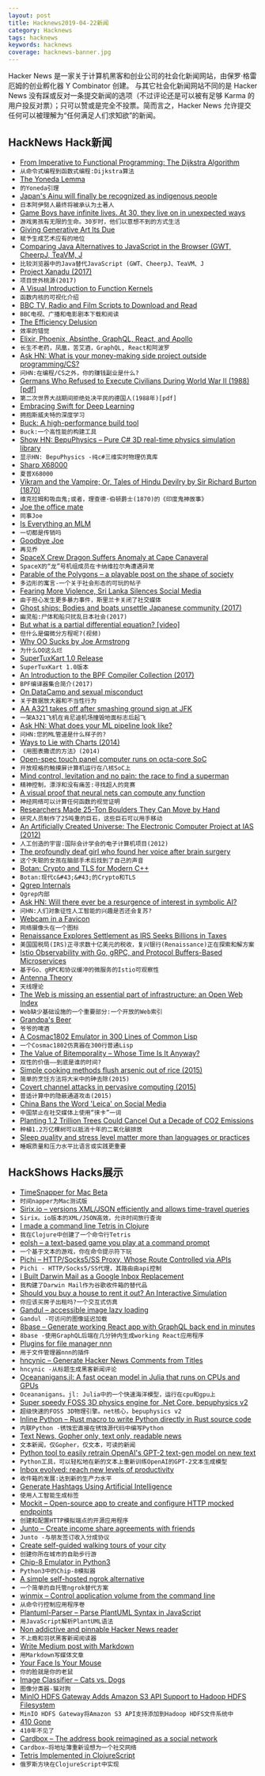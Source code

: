 ```yaml
---
layout: post
title: Hacknews2019-04-22新闻
category: Hacknews
tags: hacknews
keywords: hacknews
coverage: hacknews-banner.jpg
---
```


Hacker News 是一家关于计算机黑客和创业公司的社会化新闻网站，由保罗·格雷厄姆的创业孵化器 Y Combinator 创建。
与其它社会化新闻网站不同的是 Hacker News 没有踩或反对一条提交新闻的选项（不过评论还是可以被有足够 Karma 的用户投反对票）；只可以赞或是完全不投票。简而言之，Hacker News 允许提交任何可以被理解为“任何满足人们求知欲”的新闻。

## HackNews Hack新闻


- [From Imperative to Functional Programming: The Dijkstra Algorithm](https://blog.frankel.ch/imperative-functional-programming/4/)
- `从命令式编程到函数式编程:Dijkstra算法`
- [The Yoneda Lemma](http://hkopp.github.io/2017/11/the-yoneda-lemma)
- `的Yoneda引理`
- [Japan&#39;s Ainu will finally be recognized as indigenous people](https://edition.cnn.com/2019/04/20/asia/japan-ainu-indigenous-peoples-bill-intl/index.html)
- `日本阿伊努人最终将被承认为土著人`
- [Game Boys have infinite lives. At 30, they live on in unexpected ways](https://www.latimes.com/entertainment/herocomplex/la-et-hc-nintendo-game-boy-anniversary-20190421-story.html)
- `游戏男孩有无限的生命。30岁时，他们以意想不到的方式生活`
- [Giving Generative Art Its Due](https://www.artnome.com/news/2019/4/17/giving-generative-art-its-due)
- `赋予生成艺术应有的地位`
- [Comparing Java Alternatives to JavaScript in the Browser (GWT, CheerpJ, TeaVM, J](https://renato.athaydes.com/posts/comparing-jvm-alternatives-to-js.html)
- `比较浏览器中的Java替代JavaScript (GWT、CheerpJ、TeaVM、J`
- [Project Xanadu (2017)](http://www.xanadu.net/)
- `项目世外桃源(2017)`
- [A Visual Introduction to Function Kernels](https://www.dhruvonmath.com/2019/04/04/kernels/)
- `函数内核的可视化介绍`
- [BBC TV, Radio and Film Scripts to Download and Read](https://www.bbc.co.uk/writersroom/scripts)
- `BBC电视、广播和电影剧本下载和阅读`
- [The Efficiency Delusion](https://onezero.medium.com/the-efficiency-delusion-f6a97241e1e1)
- `效率的错觉`
- [Elixir, Phoenix, Absinthe, GraphQL, React, and Apollo](https://schneider.dev/blog/elixir-phoenix-absinthe-graphql-react-apollo-absurdly-deep-dive/)
- `长生不老药，凤凰，苦艾酒，GraphQL, React和阿波罗`
- [Ask HN: What is your money-making side project outside programming/CS?](item?id=19712057)
- `问HN:在编程/CS之外，你的赚钱副业是什么?`
- [Germans Who Refused to Execute Civilians During World War II (1988) [pdf]](https://sci-hub.tw/10.2307/1429971)
- `第二次世界大战期间拒绝处决平民的德国人(1988年)[pdf]`
- [Embracing Swift for Deep Learning](https://www.fast.ai/2019/03/06/fastai-swift/)
- `拥抱斯威夫特的深度学习`
- [Buck: A high-performance build tool](https://buckbuild.com/)
- `Buck:一个高性能的构建工具`
- [Show HN: BepuPhysics – Pure C# 3D real-time physics simulation library](https://github.com/bepu/bepuphysics2)
- `显示HN: BepuPhysics -纯c#三维实时物理仿真库`
- [Sharp X68000](https://en.wikipedia.org/wiki/X68000)
- `夏普X68000`
- [Vikram and the Vampire; Or, Tales of Hindu Devilry by Sir Richard Burton (1870)](http://www.gutenberg.org/files/48511/48511-h/48511-h.htm)
- `维克拉姆和吸血鬼;或者，理查德·伯顿爵士(1870)的《印度鬼神故事》`
- [Joe the office mate](https://github.com/lukego/blog/issues/32)
- `同事Joe`
- [Is Everything an MLM](https://annehelen.substack.com/p/is-everything-an-mlm)
- `一切都是传销吗`
- [Goodbye Joe](https://ferd.ca/goodbye-joe.html)
- `再见乔`
- [SpaceX Crew Dragon Suffers Anomaly at Cape Canaveral](https://www.floridatoday.com/story/tech/science/space/2019/04/20/smoke-seen-miles-spacex-crew-dragon-suffers-anomaly-cape-canaveral/3531086002/)
- `SpaceX的“龙”号机组成员在卡纳维拉尔角遭遇异常`
- [Parable of the Polygons – a playable post on the shape of society](http://ncase.me/polygons/)
- `多边形的寓言-一个关于社会形态的可玩的帖子`
- [Fearing More Violence, Sri Lanka Silences Social Media](https://www.nytimes.com/2019/04/21/world/asia/sri-lanka-social-media.html)
- `由于担心发生更多暴力事件，斯里兰卡关闭了社交媒体`
- [Ghost ships: Bodies and boats unsettle Japanese community (2017)](http://edition.cnn.com/2017/12/22/asia/japan-north-korea-ghost-ships-intl/index.html)
- `幽灵船:尸体和船只扰乱日本社会(2017)`
- [But what is a partial differential equation? [video]](https://youtube.com/watch?v=ly4S0oi3Yz8)
- `但什么是偏微分方程呢?(视频)`
- [Why OO Sucks by Joe Armstrong](http://www.cs.otago.ac.nz/staffpriv/ok/Joe-Hates-OO.htm)
- `为什么OO这么烂`
- [SuperTuxKart 1.0 Release](http://blog.supertuxkart.net/2019/04/supertuxkart-10-release.html)
- `SuperTuxKart 1.0版本`
- [An Introduction to the BPF Compiler Collection (2017)](https://lwn.net/SubscriberLink/742082/8528a1e85bb9e65c/)
- `BPF编译器集合简介(2017)`
- [On DataCamp and sexual misconduct](https://juliasilge.com/blog/datacamp-misconduct/)
- `关于数据放大器和不当性行为`
- [AA A321 takes off after smashing ground sign at JFK](https://www.pprune.org/rumours-news/620410-aa-a321-takes-off-after-smashing-ground-sign.html)
- `一架A321飞机在肯尼迪机场撞毁地面标志后起飞`
- [Ask HN: What does your ML pipeline look like?](item?id=19712465)
- `问HN:您的ML管道是什么样子的?`
- [Ways to Lie with Charts (2014)](http://nautil.us/issue/19/illusions/five-ways-to-lie-with-charts)
- `《用图表撒谎的方法》(2014)`
- [Open-spec touch panel computer runs on octa-core SoC](http://linuxgizmos.com/open-spec-touch-panel-computer-runs-on-octa-core-soc/)
- `开放规格的触摸屏计算机运行在八核SoC上`
- [Mind control, levitation and no pain: the race to find a superman](https://www.theguardian.com/books/2019/apr/18/superhuman-sport-cold-war-mind-power-men-on-magic-carpets-ed-hawkins-extract)
- `精神控制，漂浮和没有痛苦:寻找超人的竞赛`
- [A visual proof that neural nets can compute any function](http://neuralnetworksanddeeplearning.com/chap4.html)
- `神经网络可以计算任何函数的视觉证明`
- [Researchers Made 25-Ton Boulders They Can Move by Hand](https://gizmodo.com/researchers-made-25-ton-boulders-they-can-move-by-hand-1834106230)
- `研究人员制作了25吨重的巨石，这些巨石可以用手移动`
- [An Artificially Created Universe: The Electronic Computer Project at IAS (2012)](https://www.ias.edu/ideas/2012/george-dyson-ecp)
- `人工创造的宇宙:国际会计学会的电子计算机项目(2012)`
- [The profoundly deaf girl who found her voice after brain surgery](https://www.bbc.co.uk/news/health-47974844)
- `这个失聪的女孩在脑部手术后找到了自己的声音`
- [Botan: Crypto and TLS for Modern C&#43;&#43;](https://botan.randombit.net/index.html)
- `Botan:现代c&#43;&#43;的Crypto和TLS`
- [Qgrep Internals](https://zeux.io/2019/04/20/qgrep-internals/)
- `Qgrep内部`
- [Ask HN: Will there ever be a resurgence of interest in symbolic AI?](item?id=19713791)
- `问HN:人们对象征性人工智能的兴趣是否还会复苏?`
- [Webcam in a Favicon](https://twitter.com/davywtf/status/1119783380734836737)
- `网络摄像头在一个图标`
- [Renaissance Explores Settlement as IRS Seeks Billions in Taxes](https://www.bloomberg.com/news/articles/2019-04-10/renaissance-explores-settlement-as-irs-seeks-billions-in-taxes)
- `美国国税局(IRS)正寻求数十亿美元的税收，复兴银行(Renaissance)正在探索和解方案`
- [Istio Observability with Go, gRPC, and Protocol Buffers-Based Microservices](https://itnext.io/istio-observability-with-go-grpc-and-protocol-buffers-based-microservices-d09e34c1255a)
- `基于Go、gRPC和协议缓冲的微服务的Istio可观察性`
- [Antenna Theory](http://www.antenna-theory.com/)
- `天线理论`
- [The Web is missing an essential part of infrastructure: an Open Web Index](https://arxiv.org/abs/1903.03846)
- `Web缺少基础设施的一个重要部分:一个开放的Web索引`
- [Grandpa&#39;s Beer](https://popula.com/2019/04/11/grandpas-beer/)
- `爷爷的啤酒`
- [A Cosmac1802 Emulator in 300 Lines of Common Lisp](https://github.com/rongarret/gll-mag-patch/blob/master/sim1802)
- `一个Cosmac1802仿真器在300行普通Lisp`
- [The Value of Bitemporality – Whose Time Is It Anyway?](https://juxt.pro/blog/posts/value-of-bitemporality.html)
- `双性的价值——到底是谁的时间?`
- [Simple cooking methods flush arsenic out of rice (2015)](https://www.nature.com/news/simple-cooking-methods-flush-arsenic-out-of-rice-1.18034)
- `简单的烹饪方法将大米中的砷去除(2015)`
- [Covert channel attacks in pervasive computing (2015)](https://ieeexplore.ieee.org/document/7146534)
- `普适计算中的隐蔽通道攻击(2015)`
- [China Bans the Word &#39;Leica&#39; on Social Media](https://gizmodo.com/china-bans-the-word-leica-on-social-media-1834163199)
- `中国禁止在社交媒体上使用“徕卡”一词`
- [Planting 1.2 Trillion Trees Could Cancel Out a Decade of CO2 Emissions](https://e360.yale.edu/digest/planting-1-2-trillion-trees-could-cancel-out-a-decade-of-co2-emissions-scientists-find)
- `种植1.2万亿棵树可以抵消十年的二氧化碳排放`
- [Sleep quality and stress level matter more than languages or practices](https://twitter.com/hillelogram/status/1119709859979714560)
- `睡眠质量和压力水平比语言或实践更重要`


## HackShows Hacks展示

- [ TimeSnapper for Mac Beta](https://news.ycombinator.com/item?id=19698363)
- `时间napper为Mac测试版`
- [ Sirix.io – versions XML/JSON efficiently and allows time-travel queries](https://sirix.io)
- `Sirix。io版本的XML/JSON高效，允许时间旅行查询`
- [ I made a command line Tetris in Clojure](https://github.com/netb258/console-tetris)
- `我在Clojure中创建了一个命令行Tetris`
- [ eolsh – a text-based game you play at a command prompt](https://eolsh.com/)
- `一个基于文本的游戏，你在命令提示符下玩`
- [ Pichi – HTTP/Socks5/SS Proxy, Whose Route Controlled via APIs](https://github.com/pichi-router/pichi)
- `Pichi - HTTP/Socks5/SS代理，其路由由api控制`
- [ I Built Darwin Mail as a Google Inbox Replacement](https://www.darwinmail.app)
- `我构建了Darwin Mail作为谷歌收件箱的替代品`
- [ Should you buy a house to rent it out? An Interactive Simulation](https://causal.app/buy-to-rent/)
- `你应该买房子出租吗?一个交互式仿真`
- [ Gandul – accessible image lazy loading](https://github.com/alterebro/accessible-image-lazy-load)
- `Gandul -可访问的图像延迟加载`
- [ 8base – Generate working React app with GraphQL back end in minutes](https://www.8base.com/generate)
- `8base -使用GraphQL后端在几分钟内生成working React应用程序`
- [ Plugins for file manager nnn](https://news.ycombinator.com/item?id=19699856)
- `用于文件管理器nnn的插件`
- [ hncynic – Generate Hacker News Comments from Titles](https://hncynic.leod.org/)
- `hncynic -从标题生成黑客新闻评论`
- [ Oceananigans.jl: A fast ocean model in Julia that runs on CPUs and GPUs](https://github.com/climate-machine/Oceananigans.jl)
- `Oceananigans。jl: Julia中的一个快速海洋模型，运行在cpu和gpu上`
- [ Super speedy FOSS 3D physics engine for .Net Core, bepuphysics v2](https://github.com/bepu/bepuphysics2)
- `超级快速的FOSS 3D物理引擎。net核心，bepuphysics v2`
- [ Inline Python – Rust macro to write Python directly in Rust source code](https://docs.rs/inline-python/)
- `内联Python -锈蚀宏直接在锈蚀源代码中编写Python`
- [ Text News, Gopher only, text only, readable news](https://txtn.ws/)
- `文本新闻，仅Gopher，仅文本，可读的新闻`
- [ Python tool to easily retrain OpenAI&#39;s GPT-2 text-gen model on new text](https://github.com/minimaxir/gpt-2-simple)
- `Python工具，可以轻松地在新的文本上重新训练OpenAI的GPT-2文本生成模型`
- [ Inbox evolved: reach new levels of productivity](https://www.producthunt.com/posts/darwin-mail)
- `收件箱的发展:达到新的生产力水平`
- [ Generate Hashtags Using Artificial Intelligence](https://ai-hashtags.com)
- `使用人工智能生成标签`
- [ Mockit – Open-source app to create and configure HTTP mocked endpoints](https://mockit.netlify.com/)
- `创建和配置HTTP模拟端点的开源应用程序`
- [ Junto – Create income share agreements with friends](https://junto.launchaco.com/)
- `Junto -与朋友签订收入分成协议`
- [ Create self-guided walking tours of your city](https://www.goroam.city/creator/)
- `创建你所在城市的自助步行游`
- [ Chip-8 Emulator in Python3](https://github.com/shivanju/chip8-python3)
- `Python3中的Chip-8模拟器`
- [ A simple self-hosted ngrok alternative](https://news.ycombinator.com/item?id=19713544)
- `一个简单的自托管ngrok替代方案`
- [ winmix – Control application volume from the command line](https://github.com/medusalix/winmix)
- `从命令行控制应用程序卷`
- [ Plantuml-Parser – Parse PlantUML Syntax in JavaScript](https://github.com/Enteee/plantuml-parser#readme)
- `用JavaScript解析PlantUML语法`
- [ Non addictive and pinnable Hacker News reader](https://8hrs.xyz)
- `不上瘾和羽状黑客新闻阅读器`
- [ Write Medium post with Markdown](https://medium.com/@kingapol/medium-in-markdown-without-pain-2785f50c092e)
- `用Markdown写媒体文章`
- [ Your Face Is Your Mouse](https://twitter.com/JColeH/status/1120093682852618240)
- `你的脸就是你的老鼠`
- [ Image Classifier – Cats vs. Dogs](https://towardsdatascience.com/image-classifier-cats-vs-dogs-with-convolutional-neural-networks-cnns-and-google-colabs-4e9af21ae7a8)
- `图像分类器-猫对狗`
- [ MinIO HDFS Gateway Adds Amazon S3 API Support to Hadoop HDFS Filesystem](https://github.com/minio/minio/blob/master/docs/gateway/hdfs.md)
- `MinIO HDFS Gateway将Amazon S3 API支持添加到Hadoop HDFS文件系统中`
- [ 410 Gone](http://hn.410go.net)
- `410年不见了`
- [ Cardbox – The address book reimagined as a social network](https://cardbox.app)
- `Cardbox—将地址簿重新设想为一个社交网络`
- [ Tetris Implemented in ClojureScript](https://djblue.github.io/tetris/)
- `俄罗斯方块在ClojureScript中实现`



